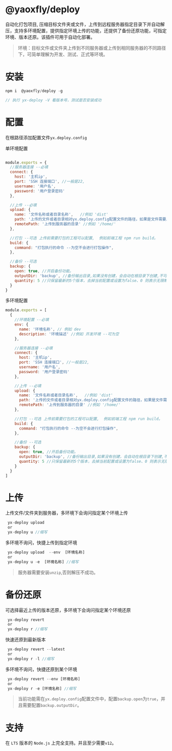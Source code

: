 # @yaoxfly/deploy
自动化打包项目, 压缩目标文件夹或文件，上传到远程服务器指定目录下并自动解压，支持多环境配置，提供指定环境上传的功能，还提供了备份还原功能，可指定环境、版本还原。该插件可用于自动化部署。

> 环境：目标文件或文件夹上传到不同服务器或上传到相同服务器的不同路径下，可简单理解为开发、测试、正式等环境。


# 安装
```js
npm i  @yaoxfly/deploy -g

// 执行 yx-deploy -V 看版本号，测试是否安装成功
```

# 配置 
在根路径添加配置文件`yx.deploy.config`

单环境配置

```js

module.exports = {
  //服务器连接 --必填
  connect: {
    host: '主机ip',
    port: 'SSH 连接端口', //一般是22,  
    username: '用户名',
    password: '用户登录密码'
  },

  //上传 --必填
  upload: {
    name: '文件名称或者目录名称',   //例如 'dist'
    path: '上传的文件或者目录相对yx.deploy.config配置文件的路径，如果是文件需要后缀名', //例如 './dist' 
    remotePath: '上传到服务器的目录' //例如 '/home/'
  },

  //打包 --可选 上传前需要打包的工程可以配置,  例如前端工程 npm run build。
  build: {
    command: "打包执行的命令 --为空不会进行打包操作",
  },

  //备份 --可选
  backup: {
    open: true, //开启备份功能。
    outputDir: 'backup', //备份输出目录,如果没有创建，会自动在根目录下创建,不可创建多级目录。
    quantity: 5 //只保留最新的5个版本，去掉当前配置或设置为false、0 则表示无限制。
  }
}
```


多环境配置

```js 
module.exports = [
  {
    //环境配置 --必填
    env: {
      name: '环境名称', // 例如 dev
      description: '环境描述' //例如 开发环境 --可为空
    },

    //服务器连接 --必填
    connect: {
      host: '主机ip',
      port: 'SSH 连接端口', //一般是22,  
      username: '用户名',
      password: '用户登录密码'
    },

    //上传 --必填
    upload: {
      name: '文件名称或者目录名称',   //例如 'dist'
      path: '上传的文件或者目录相对yx.deploy.config配置文件的路径，如果是文件需要后缀名', //例如 './dist' 
      remotePath: '上传到服务器的目录' //例如 '/home/'
    },

    //打包 --可选 上传前需要打包的工程可以配置,  例如前端工程 npm run build。
    build: {
      command: "打包执行的命令 --为空不会进行打包操作",
    },

    //备份 --可选
    backup: {
      open: true, //开启备份功能。
      outputDir: 'backup', //备份输出目录,如果没有创建，会自动在根目录下创建,不可创建多级目录。
      quantity: 5 //只保留最新的5个版本，去掉当前配置或设置为false、0 则表示无限制。
    }
  }
]
```

# 上传

 上传文件/文件夹到服务器，多环境下会询问指定某个环境上传

```js
 yx-deploy upload 
 or
 yx-deploy u //缩写
```

多环境不询问，快捷上传到指定环境

```js
 yx-deploy upload  --env  [环境名称]
 or
 yx-deploy u -e  [环境名称] //缩写
```

> 服务器需要安装`unzip`,否则解压不成功。


# 备份还原

可选择最近上传的版本还原，多环境下会询问指定某个环境还原

```js
 yx-deploy revert 
 or
 yx-deploy r //缩写
```

快速还原到最新版本

```js
 yx-deploy revert --latest 
 or
 yx-deploy r -l //缩写
```


多环境不询问，快捷还原到某个环境

```js
 yx-deploy revert --env [环境名称]
 or
 yx-deploy r -e [环境名称] //缩写
```


> 当前功能需在`yx.deploy.config`配置文件中，配置`backup.open`为`true`，并且需要配置`backup.outputDir`。


# 支持

 在 `LTS` 版本的 `Node.js` 上完全支持。并且至少需要`v12`。 
